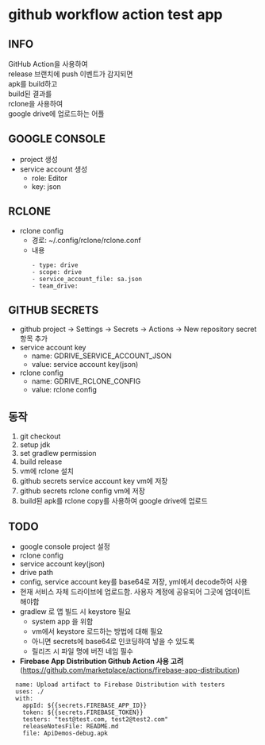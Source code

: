 # github workflow action test app

## INFO

GitHub Action을 사용하여  
release 브랜치에 push 이벤트가 감지되면  
apk를 build하고  
build된 결과를  
rclone을 사용하여  
google drive에 업로드하는 어플

## GOOGLE CONSOLE

- project 생성
- service account 생성
    - role: Editor
    - key: json

## RCLONE

- rclone config
    - 경로: ~/.config/rclone/rclone.conf
    - 내용<a id="rclone-config"/>
      ```
      - type: drive
      - scope: drive
      - service_account_file: sa.json
      - team_drive:
      ```

## GITHUB SECRETS

- github project -> Settings -> Secrets -> Actions -> New repository secret 항목 추가
- service account key
    - name: GDRIVE_SERVICE_ACCOUNT_JSON
    - value: service account key(json)
- rclone config
    - name: GDRIVE_RCLONE_CONFIG
    - value: rclone config

## 동작

1. git checkout
2. setup jdk
3. set gradlew permission
4. build release
5. vm에 rclone 설치
6. github secrets service account key vm에 저장
7. github secrets rclone config vm에 저장
8. build된 apk를 rclone copy를 사용하여 google drive에 업로드

## TODO

- google console project 설정
- rclone config
- service account key(json)
- drive path
- config, service account key를 base64로 저장, yml에서 decode하여 사용
- 현재 서비스 자체 드라이브에 업로드함. 사용자 계정에 공유되어 그곳에 업데이트 해야함
- gradlew 로 앱 빌드 시 keystore 필요
    - system app 을 위함
    - vm에서 keystore 로드하는 방법에 대해 필요
    - 아니면 secrets에 base64로 인코딩하여 넣을 수 있도록
    - 릴리즈 시 파일 명에 버전 네임 필수
- **Firebase App Distribution Github Action 사용 고려**(https://github.com/marketplace/actions/firebase-app-distribution)
```
  name: Upload artifact to Firebase Distribution with testers
  uses: ./
  with:
    appId: ${{secrets.FIREBASE_APP_ID}}
    token: ${{secrets.FIREBASE_TOKEN}}
    testers: "test@test.com, test2@test2.com"
    releaseNotesFile: README.md
    file: ApiDemos-debug.apk
```

